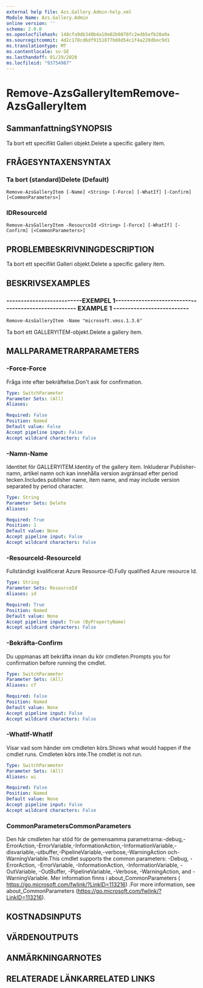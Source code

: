 ```yaml
---
external help file: Azs.Gallery.Admin-help.xml
Module Name: Azs.Gallery.Admin
online version: ''
schema: 2.0.0
ms.openlocfilehash: 148cfa9db340b4a10e02b0870fc2edb5efb20a9a
ms.sourcegitcommit: 4d2c178cd6df9151877b08d54c1f4a228dbec9d1
ms.translationtype: MT
ms.contentlocale: sv-SE
ms.lasthandoff: 01/29/2020
ms.locfileid: "93754987"
---
```

# <span data-ttu-id="4fcd8-101">Remove-AzsGalleryItem</span><span class="sxs-lookup"><span data-stu-id="4fcd8-101">Remove-AzsGalleryItem</span></span>

## <span data-ttu-id="4fcd8-102">Sammanfattning</span><span class="sxs-lookup"><span data-stu-id="4fcd8-102">SYNOPSIS</span></span>
<span data-ttu-id="4fcd8-103">Ta bort ett specifikt Galleri objekt.</span><span class="sxs-lookup"><span data-stu-id="4fcd8-103">Delete a specific gallery item.</span></span>

## <span data-ttu-id="4fcd8-104">FRÅGESYNTAXEN</span><span class="sxs-lookup"><span data-stu-id="4fcd8-104">SYNTAX</span></span>

### <span data-ttu-id="4fcd8-105">Ta bort (standard)</span><span class="sxs-lookup"><span data-stu-id="4fcd8-105">Delete (Default)</span></span>
```
Remove-AzsGalleryItem [-Name] <String> [-Force] [-WhatIf] [-Confirm] [<CommonParameters>]
```

### <span data-ttu-id="4fcd8-106">ID</span><span class="sxs-lookup"><span data-stu-id="4fcd8-106">ResourceId</span></span>
```
Remove-AzsGalleryItem -ResourceId <String> [-Force] [-WhatIf] [-Confirm] [<CommonParameters>]
```

## <span data-ttu-id="4fcd8-107">PROBLEMBESKRIVNING</span><span class="sxs-lookup"><span data-stu-id="4fcd8-107">DESCRIPTION</span></span>
<span data-ttu-id="4fcd8-108">Ta bort ett specifikt Galleri objekt.</span><span class="sxs-lookup"><span data-stu-id="4fcd8-108">Delete a specific gallery item.</span></span>

## <span data-ttu-id="4fcd8-109">BESKRIVS</span><span class="sxs-lookup"><span data-stu-id="4fcd8-109">EXAMPLES</span></span>

### <span data-ttu-id="4fcd8-110">--------------------------EXEMPEL 1--------------------------</span><span class="sxs-lookup"><span data-stu-id="4fcd8-110">-------------------------- EXAMPLE 1 --------------------------</span></span>
```
Remove-AzsGalleryItem -Name "microsoft.vmss.1.3.6"
```

<span data-ttu-id="4fcd8-111">Ta bort ett GALLERYITEM-objekt.</span><span class="sxs-lookup"><span data-stu-id="4fcd8-111">Delete a gallery item.</span></span>

## <span data-ttu-id="4fcd8-112">MALLPARAMETRAR</span><span class="sxs-lookup"><span data-stu-id="4fcd8-112">PARAMETERS</span></span>

### <span data-ttu-id="4fcd8-113">-Force</span><span class="sxs-lookup"><span data-stu-id="4fcd8-113">-Force</span></span>
<span data-ttu-id="4fcd8-114">Fråga inte efter bekräftelse.</span><span class="sxs-lookup"><span data-stu-id="4fcd8-114">Don't ask for confirmation.</span></span>

```yaml
Type: SwitchParameter
Parameter Sets: (All)
Aliases: 

Required: False
Position: Named
Default value: False
Accept pipeline input: False
Accept wildcard characters: False
```

### <span data-ttu-id="4fcd8-115">-Namn</span><span class="sxs-lookup"><span data-stu-id="4fcd8-115">-Name</span></span>
<span data-ttu-id="4fcd8-116">Identitet för GALLERYITEM.</span><span class="sxs-lookup"><span data-stu-id="4fcd8-116">Identity of the gallery item.</span></span>
<span data-ttu-id="4fcd8-117">Inkluderar Publisher-namn, artikel namn och kan innehålla version avgränsad efter period tecken.</span><span class="sxs-lookup"><span data-stu-id="4fcd8-117">Includes publisher name, item name, and may include version separated by period character.</span></span>

```yaml
Type: String
Parameter Sets: Delete
Aliases: 

Required: True
Position: 1
Default value: None
Accept pipeline input: False
Accept wildcard characters: False
```

### <span data-ttu-id="4fcd8-118">-ResourceId</span><span class="sxs-lookup"><span data-stu-id="4fcd8-118">-ResourceId</span></span>
<span data-ttu-id="4fcd8-119">Fullständigt kvalificerat Azure Resource-ID.</span><span class="sxs-lookup"><span data-stu-id="4fcd8-119">Fully qualified Azure resource Id.</span></span>

```yaml
Type: String
Parameter Sets: ResourceId
Aliases: id

Required: True
Position: Named
Default value: None
Accept pipeline input: True (ByPropertyName)
Accept wildcard characters: False
```

### <span data-ttu-id="4fcd8-120">-Bekräfta</span><span class="sxs-lookup"><span data-stu-id="4fcd8-120">-Confirm</span></span>
<span data-ttu-id="4fcd8-121">Du uppmanas att bekräfta innan du kör cmdleten.</span><span class="sxs-lookup"><span data-stu-id="4fcd8-121">Prompts you for confirmation before running the cmdlet.</span></span>

```yaml
Type: SwitchParameter
Parameter Sets: (All)
Aliases: cf

Required: False
Position: Named
Default value: None
Accept pipeline input: False
Accept wildcard characters: False
```

### <span data-ttu-id="4fcd8-122">-WhatIf</span><span class="sxs-lookup"><span data-stu-id="4fcd8-122">-WhatIf</span></span>
<span data-ttu-id="4fcd8-123">Visar vad som händer om cmdleten körs.</span><span class="sxs-lookup"><span data-stu-id="4fcd8-123">Shows what would happen if the cmdlet runs.</span></span>
<span data-ttu-id="4fcd8-124">Cmdleten körs inte.</span><span class="sxs-lookup"><span data-stu-id="4fcd8-124">The cmdlet is not run.</span></span>

```yaml
Type: SwitchParameter
Parameter Sets: (All)
Aliases: wi

Required: False
Position: Named
Default value: None
Accept pipeline input: False
Accept wildcard characters: False
```

### <span data-ttu-id="4fcd8-125">CommonParameters</span><span class="sxs-lookup"><span data-stu-id="4fcd8-125">CommonParameters</span></span>
<span data-ttu-id="4fcd8-126">Den här cmdleten har stöd för de gemensamma parametrarna:-debug,-ErrorAction,-ErrorVariable,-InformationAction,-InformationVariable,-disvariable,-utbuffer,-PipelineVariable,-verbose,-WarningAction och-WarningVariable.</span><span class="sxs-lookup"><span data-stu-id="4fcd8-126">This cmdlet supports the common parameters: -Debug, -ErrorAction, -ErrorVariable, -InformationAction, -InformationVariable, -OutVariable, -OutBuffer, -PipelineVariable, -Verbose, -WarningAction, and -WarningVariable.</span></span> <span data-ttu-id="4fcd8-127">Mer information finns i about_CommonParameters ( https://go.microsoft.com/fwlink/?LinkID=113216) .</span><span class="sxs-lookup"><span data-stu-id="4fcd8-127">For more information, see about_CommonParameters (https://go.microsoft.com/fwlink/?LinkID=113216).</span></span>

## <span data-ttu-id="4fcd8-128">KOSTNADS</span><span class="sxs-lookup"><span data-stu-id="4fcd8-128">INPUTS</span></span>

## <span data-ttu-id="4fcd8-129">VÄRDEN</span><span class="sxs-lookup"><span data-stu-id="4fcd8-129">OUTPUTS</span></span>

## <span data-ttu-id="4fcd8-130">ANMÄRKNINGAR</span><span class="sxs-lookup"><span data-stu-id="4fcd8-130">NOTES</span></span>

## <span data-ttu-id="4fcd8-131">RELATERADE LÄNKAR</span><span class="sxs-lookup"><span data-stu-id="4fcd8-131">RELATED LINKS</span></span>

